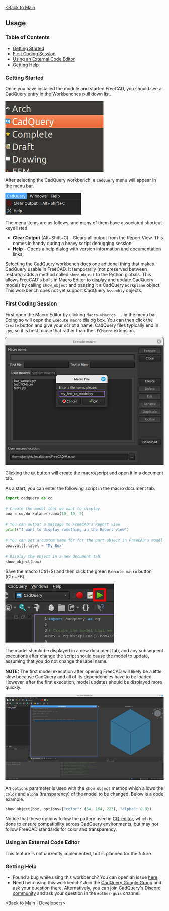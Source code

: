 [<Back to Main](index.md)
## Usage

### Table of Contents

- [Getting Started](usage.md#getting-started)
- [First Coding Session](usage.md#first-coding-session)
- [Using an External Code Editor](usage.md#using-an-external-code-editor)
- [Getting Help](usage.md#getting-help)

### Getting Started

Once you have installed the module and started FreeCAD, you should see a CadQuery entry in the Workbenches pull down list.

![CadQuery Workbench Dropdown Item](images/cadquery_workbench_item.png)

After selecting the CadQuery workbench, a `CadQuery` menu will appear in the menu bar.

![CadQuery Menu Bar Item](images/cadquery_menu_item.png)

The menu items are as follows, and many of them have associated shortcut keys listed.
* **Clear Output** (Alt+Shift+C) - Clears all output from the Report View. This comes in handy during a heavy script debugging session.
* **Help** - Opens a help dialog with version information and documentation links.

Selecting the CadQuery workbench does one aditional thing that makes CadQuery usable in FreeCAD. It temporarily (not preserved between restarts) adds a method called `show_object` to the Python globals. This allows FreeCAD's built-in Macro Editor to display and update CadQuery models by calling `show_object` and passing it a CadQuery `Workplane` object. This workbench does not yet support CadQuery `Assembly` objects.

### First Coding Session

First open the Macro Editor by clicking `Macro->Macros...` in the menu bar. Doing so will oepn the `Execute macro` dialog box. You can then click the `Create` button and give your script a name. CadQuery files typically end in `.py`, so it is best to use that rather than the `.FCMacro` extension.

![Execute macro dialog](images/execute_macros_dialog.png)

Clicking the `OK` button will create the macro/script and open it in a document tab.

As a start, you can enter the following script in the macro document tab.

```python
import cadquery as cq

# Create the model that we want to display
box = cq.Workplane().box(10, 10, 5)

# You can output a message to FreeCAD's Report view
print("I want to display something in the Report view")

# You can set a custom name for for the part object in FreeCAD's model tree
box.val().label = "My_Box"

# Display the object in a new document tab
show_object(box)
```

Save the macro (Ctrl+S) and then click the green `Execute macro` button (Ctrl+F6).

![Execute macro button](images/execute_macro_button.png)

The model should be displayed in a new document tab, and any subsequent executions after change the script should cause the model to update, assuming that you do not change the label name.

**NOTE:** The first model execution after opening FreeCAD will likely be a little slow because CadQuery and all of its dependencies have to be loaded. However, after the first execution, model updates should be displayed more quickly.

![CadQuery Workbench User Interface](cqfm_user_interface.png)


An `options` parameter is used with the `show_object` method which allows the `color` and `alpha` (transparency) of the model to be changed. Below is a code example.

```python
show_object(box, options={"color": (64, 164, 223), "alpha": 0.8})
```

Notice that these options follow the pattern used in [CQ-editor](https://github.com/CadQuery/CQ-editor), which is done to ensure compatibility across CadQuery environments, but may not follow FreeCAD standards for color and transparency.

### Using an External Code Editor

This feature is not currently implemented, but is planned for the future.

### Getting Help

- Found a bug while using this workbench? You can open an issue [here](https://github.com/CadQuery/cadquery-freecad-workbench/issues)
- Need help using this workbench? Join the [CadQuery Google Group](https://groups.google.com/forum/#!forum/cadquery) and ask your question there. Alternatively, you can join CadQuery's [Discord community](https://discord.com/invite/Bj9AQPsCfx) and ask your question in the `#other-guis` channel.

[<Back to Main](index.md) | [Developers>](developers.md)
